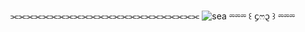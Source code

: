 ⫘⫘⫘⫘⫘⫘⫘⫘⫘⫘⫘⫘⫘⫘⫘⫘⫘⫘⫘⫘⫘⫘⫘⫘
![sea](https://github.com/user-attachments/assets/d2eac5d8-3837-48a1-b850-189a09021724)
               ⏔⏔⏔ ꒰ ᧔ෆ᧓ ꒱ ⏔⏔⏔
